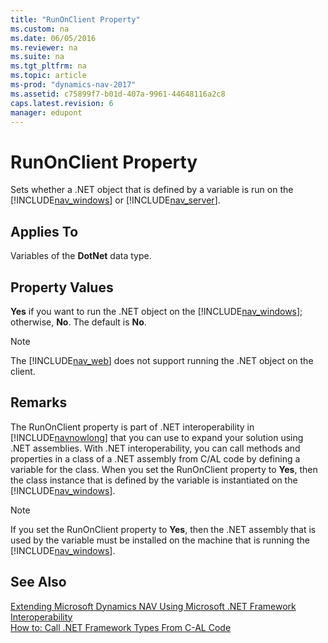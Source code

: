 ```yaml
---
title: "RunOnClient Property"
ms.custom: na
ms.date: 06/05/2016
ms.reviewer: na
ms.suite: na
ms.tgt_pltfrm: na
ms.topic: article
ms-prod: "dynamics-nav-2017"
ms.assetid: c75899f7-b01d-407a-9961-44648116a2c8
caps.latest.revision: 6
manager: edupont
---
```

# RunOnClient Property
Sets whether a .NET object that is defined by a variable is run on the [!INCLUDE[nav_windows](includes/nav_windows_md.md)] or [!INCLUDE[nav_server](includes/nav_server_md.md)].  
  
## Applies To  
 Variables of the **DotNet** data type.  
  
## Property Values  
 **Yes** if you want to run the .NET object on the [!INCLUDE[nav_windows](includes/nav_windows_md.md)]; otherwise, **No**. The default is **No**.  
  
> [!NOTE]  
>  The [!INCLUDE[nav_web](includes/nav_web_md.md)] does not support running the .NET object on the client.  
  
## Remarks  
 The RunOnClient property is part of .NET interoperability in [!INCLUDE[navnowlong](includes/navnowlong_md.md)] that you can use to expand your solution using .NET assemblies. With .NET interoperability, you can call methods and properties in a class of a .NET assembly from C/AL code by defining a variable for the class. When you set the RunOnClient property to **Yes**, then the class instance that is defined by the variable is instantiated on the [!INCLUDE[nav_windows](includes/nav_windows_md.md)].  
  
> [!NOTE]  
>  If you set the RunOnClient property to **Yes**, then the .NET assembly that is used by the variable must be installed on the machine that is running the [!INCLUDE[nav_windows](includes/nav_windows_md.md)].  
  
## See Also  
 [Extending Microsoft Dynamics NAV Using Microsoft .NET Framework Interoperability](Extending-Microsoft-Dynamics-NAV-Using-Microsoft-.NET-Framework-Interoperability.md)   
 [How to: Call .NET Framework Types From C-AL Code](How-to--Call%20.NET%20Framework%20Types%20From%20C-AL%20Code.md)